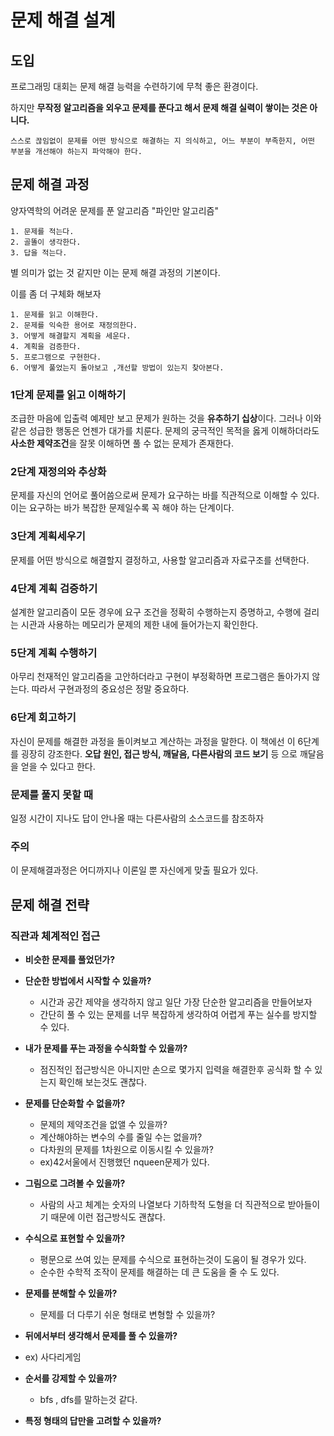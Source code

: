# 문제 해결 설계



## 도입

프로그래밍 대회는 문제 해결 능력을 수련하기에 무척 좋은 환경이다.

하지만 **무작정 알고리즘을 외우고 문제를 푼다고 해서 문제 해결 실력이 쌓이는 것은 아니다.**

```
스스로 끊임없이 문제를 어떤 방식으로 해결하는 지 의식하고, 어느 부분이 부족한지, 어떤 부분을 개선해야 하는지 파악해야 한다.
```



## 문제 해결 과정

양자역학의 어려운 문제를 푼 알고리즘 "파인만 알고리즘"

```
1. 문제를 적는다.
2. 골똘이 생각한다.
3. 답을 적는다.
```



별 의미가 없는 것 같지만 이는 문제 해결 과정의 기본이다.

이를 좀 더 구체화 해보자

```
1. 문제를 읽고 이해한다.
2. 문제를 익숙한 용어로 재정의한다.
3. 어떻게 해결할지 계획을 세운다.
4. 계획을 검증한다.
5. 프로그램으로 구현한다.
6. 어떻게 풀었는지 돌아보고 ,개선할 방법이 있는지 찾아본다.
```



### 1단계 문제를 읽고 이해하기

조급한 마음에 입출력 예제만 보고 문제가 원하는 것을 **유추하기 십상**이다. 그러나 이와 같은 성급한 행동은 언젠가 대가를 치룬다. 문제의 궁극적인 목적을 옳게 이해하더라도 **사소한 제약조건**을 잘못 이해하면 풀 수 없는 문제가 존재한다.



### 2단계 재정의와 추상화

문제를 자신의 언어로 풀어씀으로써 문제가 요구하는 바를 직관적으로 이해할 수 있다.
이는 요구하는 바가 복잡한 문제일수록 꼭 해야 하는 단계이다.



### 3단계 계획세우기

문제를 어떤 방식으로 해결할지 결정하고, 사용할 알고리즘과 자료구조를 선택한다.



### 4단계 계획 검증하기

설계한 알고리즘이 모둔 경우에 요구 조건을 정확히 수행하는지 증명하고, 수행에 걸리는 시관과 사용하는 메모리가 문제의 제한 내에 들어가는지 확인한다.



### 5단계 계획 수행하기

아무리 천재적인 알고리즘을 고안하더라고 구현이 부정확하면 프로그램은 돌아가지 않는다.
따라서 구현과정의 중요성은 정말 중요하다.



### 6단계 회고하기

자신이 문제를 해결한 과정을 돌이켜보고 계산하는 과정을 말한다.
이 책에선 이 6단계를 굉장히 강조한다. **오답 원인, 접근 방식, 깨달음, 다른사람의 코드 보기** 등 으로
깨달음을 얻을 수 있다고 한다.



### 문제를 풀지 못할 때

일정 시간이 지나도 답이 안나올 때는 다른사람의 소스코드를 참조하자



### 주의

이 문제해결과정은 어디까지나 이론일 뿐 자신에게 맞출 필요가 있다.



## 문제 해결 전략

### 직관과 체계적인 접근

- **비슷한 문제를 풀었던가?**
- **단순한 방법에서 시작할 수 있을까?**
  - 시간과 공간 제약을 생각하지 않고 일단 가장 단순한 알고리즘을 만들어보자
  - 간단히 풀 수 있는 문제를 너무 복잡하게 생각하여 어렵게 푸는 실수를 방지할 수 있다.

- **내가 문제를 푸는 과정을 수식화할 수 있을까?**
  
  - 점진적인 접근방식은 아니지만 손으로 몇가지 입력을 해결한후 공식화 할 수 있는지 확인해 보는것도 괜찮다.
- **문제를 단순화할 수 없을까?**
  - 문제의 제약조건을 없앨 수 있을까?
  - 계산해야하는 변수의 수를 줄일 수는 없을까?
  - 다차원의 문제를 1차원으로 이동시킬 수 있을까?
  - ex)42서울에서 진행했던 nqueen문제가 있다.
- **그림으로 그려볼 수 있을까?**
  
  - 사람의 사고 체계는 숫자의 나열보다 기하학적 도형을 더 직관적으로 받아들이기 때문에 이런 접근방식도 괜찮다.
- **수식으로 표현할 수 있을까?**
  - 평문으로 쓰여 있는 문제를 수식으로 표현하는것이 도움이 될 경우가 있다.
  - 순수한 수학적 조작이 문제를 해결하는 데 큰 도움을 줄 수 도 있다.
- **문제를 분해할 수 있을까?**
  
  - 문제를 더 다루기 쉬운 형태로 변형할 수 있을까?
- **뒤에서부터 생각해서 문제를 풀 수 있을까?**
  
- ex) 사다리게임
  
- **순서를 강제할 수 있을까?**

  - bfs , dfs를 말하는것 같다.

- **특정 형태의 답만을 고려할 수 있을까?**

  
